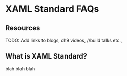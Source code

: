 <h1>XAML Standard FAQs </h1>

<h2>Resources</h2>
TODO: Add links to blogs, ch9 videos, //build talks etc.,

<h2>What is XAML Standard? </h2>
blah blah blah

